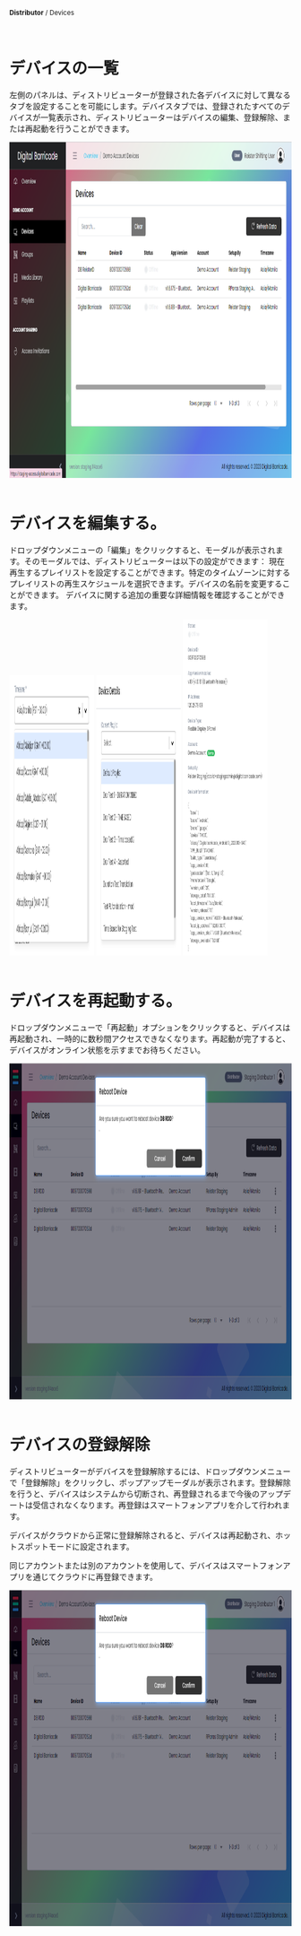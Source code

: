<small><b>Distributor</b> / Devices</small>

<br />
<h1>デバイスの一覧</h1>
<div class="description">
    <p>
       左側のパネルは、ディストリビューターが登録された各デバイスに対して異なるタブを設定することを可能にします。デバイスタブでは、登録されたすべてのデバイスが一覧表示され、ディストリビューターはデバイスの編集、登録解除、または再起動を行うことができます。
    </p>
    <img src="/images/image13.png" alt="sample"  width="100%" height="600">
</div>

<br />
<h1>デバイスを編集する。</h1>
<div class="description">
    <p>
        ドロップダウンメニューの「編集」をクリックすると、モーダルが表示されます。そのモーダルでは、ディストリビューターは以下の設定ができます：
        現在再生するプレイリストを設定することができます。特定のタイムゾーンに対するプレイリストの再生スケジュールを選択できます。デバイスの名前を変更することができます。
        デバイスに関する追加の重要な詳細情報を確認することができます。
    </p>
    <img src="/images/image1.png" alt="sample"  width="30%" height="500">
    <img src="/images/image2.png" alt="sample"  width="30%" height="500">
    <img src="/images/image3.png" alt="sample"  width="30%" height="600">
</div>


<br />
<h1>デバイスを再起動する。</h1>
<div class="description">
    <p>
        ドロップダウンメニューで「再起動」オプションをクリックすると、デバイスは再起動され、一時的に数秒間アクセスできなくなります。再起動が完了すると、デバイスがオンライン状態を示すまでお待ちください。
    </p>
    <img src="/images/image9.png" alt="sample"  width="100%" height="600">
</div>

<br />
<h1>デバイスの登録解除</h1>
<div class="description">
    <p>
        ディストリビューターがデバイスを登録解除するには、ドロップダウンメニューで「登録解除」をクリックし、ポップアップモーダルが表示されます。登録解除を行うと、デバイスはシステムから切断され、再登録されるまで今後のアップデートは受信されなくなります。再登録はスマートフォンアプリを介して行われます。
    </p>
    <p>
        デバイスがクラウドから正常に登録解除されると、デバイスは再起動され、ホットスポットモードに設定されます。
    </p>
    <p>
        同じアカウントまたは別のアカウントを使用して、デバイスはスマートフォンアプリを通じてクラウドに再登録できます。
    </p>
    <img src="/images/image9.png" alt="sample"  width="100%" height="600">
</div>